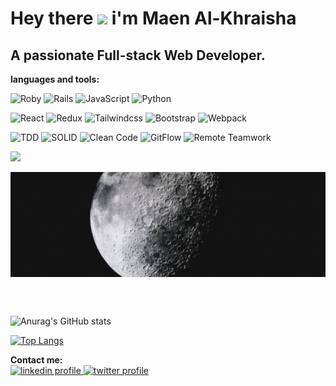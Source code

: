 # Hey there <img src="https://media.giphy.com/media/hvRJCLFzcasrR4ia7z/giphy.gif" width="25px"> i'm Maen Al-Khraisha

## A passionate Full-stack Web Developer.

**languages and tools:**  

![Roby](https://img.shields.io/badge/-Ruby-444?logo=ruby&logoColor=eee&labelColor=red)
![Rails](https://img.shields.io/badge/-Rails-444?logo=rubyonrails&logoColor=eee&labelColor=red)
![JavaScript](https://img.shields.io/badge/-JavaScript-444?logo=javascript&logoColor=yellow&labelColor=222)
![Python](https://img.shields.io/badge/-Python-444?logo=Python&logoColor=eee&labelColor=blue)

![React](https://img.shields.io/badge/-React-444?logo=react&logoColor=eee&labelColor=blue)
![Redux](https://img.shields.io/badge/-Redux-444?logo=Redux&logoColor=eee&labelColor=purple)
![Tailwindcss](https://img.shields.io/badge/-Tailwindcss-444?logo=tailwindcss&logoColor=eee&labelColor=blue)
![Bootstrap](https://img.shields.io/badge/-Bootstrap-444?logo=Bootstrap&logoColor=eee&labelColor=blue)
![Webpack](https://img.shields.io/badge/-Webpack-444?logo=Webpack&logoColor=blue&labelColor=222)

![TDD](https://img.shields.io/badge/TDD-eee?style=flat-square)
![SOLID](https://img.shields.io/badge/SOLID-eee?style=flat-square)
![Clean Code](https://img.shields.io/badge/Clean_Code-eee?style=flat-square)
![GitFlow](https://img.shields.io/badge/GitFlow-eee?style=flat-square)
![Remote Teamwork](https://img.shields.io/badge/Remote_Teamwork-eee?style=flat-square)

![](https://visitor-badge.glitch.me/badge?page_id=maenkhraisha)

<a href="https://github.com/anuraghazra/github-readme-stats">
  <img align="center" src="./HiEveryOne.gif" />
</a>

<br><br>





![Anurag's GitHub stats](https://github-readme-stats.vercel.app/api?username=maenkhraisha&show_icons=true)

[![Top Langs](https://github-readme-stats.vercel.app/api/top-langs/?username=maenkhraisha)](https://github.com/anuraghazra/github-readme-stats)


**Contact me:** <br>
<a href="https://www.linkedin.com/in/maen-al-khraisha/">
  <img  alt="linkedin profile" width="22px" src="https://content.linkedin.com/content/dam/me/business/en-us/amp/brand-site/v2/bg/LI-Bug.svg.original.svg" />
</a>
<a href="https://twitter.com/AlkhryshaM">
  <img  alt="twitter profile" width="22px" src="https://raw.githubusercontent.com/peterthehan/peterthehan/master/assets/twitter.svg" />
</a><br><br>
<!--
**maenkhraisha/maenkhraisha** is a ✨ _special_ ✨ repository because its `README.md` (this file) appears on your GitHub profile.

Here are some ideas to get you started:

- 🔭 I’m currently working on ...
- 🌱 I’m currently learning ...
- 👯 I’m looking to collaborate on ...
- 🤔 I’m looking for help with ...
- 💬 Ask me about ...
- 📫 How to reach me: ...
- 😄 Pronouns: ...
- ⚡ Fun fact: ...
-->

